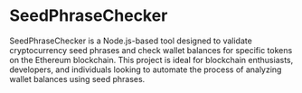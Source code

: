 # SeedPhraseChecker
SeedPhraseChecker is a Node.js-based tool designed to validate cryptocurrency seed phrases and check wallet balances for specific tokens on the Ethereum blockchain. This project is ideal for blockchain enthusiasts, developers, and individuals looking to automate the process of analyzing wallet balances using seed phrases.
